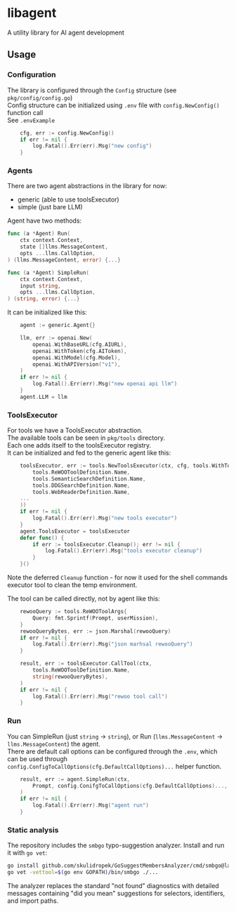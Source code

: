 # libagent
A utility library for AI agent development

## Usage
### Configuration
The library is configured through the `Config` structure (see `pkg/config/config.go`)  
Config structure can be initialized using `.env` file with `config.NewConfig()` function call  
See `.envExample`

```go
	cfg, err := config.NewConfig()
	if err != nil {
		log.Fatal().Err(err).Msg("new config")
	}
```

### Agents
There are two agent abstractions in the library for now:  
 - generic (able to use toolsExecutor)
 - simple (just bare LLM)

Agent have two methods:  
```go
func (a *Agent) Run(
	ctx context.Context,
	state []llms.MessageContent,
	opts ...llms.CallOption,
) (llms.MessageContent, error) {...}
```

```go
func (a *Agent) SimpleRun(
	ctx context.Context,
	input string,
	opts ...llms.CallOption,
) (string, error) {...}
```

It can be initialized like this:
```go
	agent := generic.Agent{}

	llm, err := openai.New(
		openai.WithBaseURL(cfg.AIURL),
		openai.WithToken(cfg.AIToken),
		openai.WithModel(cfg.Model),
		openai.WithAPIVersion("v1"),
	)
	if err != nil {
		log.Fatal().Err(err).Msg("new openai api llm")
	}
	agent.LLM = llm
```

### ToolsExecutor
For tools we have a ToolsExecutor abstraction.  
The available tools can be seen in `pkg/tools` directory.  
Each one adds itself to the toolsExecutor registry.  
It can be initialized and fed to the generic agent like this:  
```go
	toolsExecutor, err := tools.NewToolsExecutor(ctx, cfg, tools.WithToolsWhitelist(
		tools.ReWOOToolDefinition.Name,
		tools.SemanticSearchDefinition.Name,
		tools.DDGSearchDefinition.Name,
		tools.WebReaderDefinition.Name,
    ...
	))
	if err != nil {
		log.Fatal().Err(err).Msg("new tools executor")
	}
	agent.ToolsExecutor = toolsExecutor
	defer func() {
		if err := toolsExecutor.Cleanup(); err != nil {
			log.Fatal().Err(err).Msg("tools executor cleanup")
		}
	}()
```
Note the deferred `Cleanup` function - for now it used for the shell commands executor tool to clean the temp environment.

The tool can be called directly, not by agent like this:
```go
	rewooQuery := tools.ReWOOToolArgs{
		Query: fmt.Sprintf(Prompt, userMission),
	}
	rewooQueryBytes, err := json.Marshal(rewooQuery)
	if err != nil {
		log.Fatal().Err(err).Msg("json marhsal rewooQuery")
	}

	result, err := toolsExecutor.CallTool(ctx,
		tools.ReWOOToolDefinition.Name,
		string(rewooQueryBytes),
	)
	if err != nil {
		log.Fatal().Err(err).Msg("rewoo tool call")
	}
```

### Run
You can SimpleRun (just `string` -> `string`), or Run (`llms.MessageContent` -> `llms.MessageContent`) the agent.  
There are default call options can be configured through the `.env`, which can be used through `config.ConfigToCallOptions(cfg.DefaultCallOptions)...` helper function.  
```go
	result, err := agent.SimpleRun(ctx,
		Prompt, config.ConifgToCallOptions(cfg.DefaultCallOptions)...,
	)
	if err != nil {
		log.Fatal().Err(err).Msg("agent run")
	}
```

### Static analysis
The repository includes the `smbgo` typo-suggestion analyzer. Install and run it with `go vet`:

```bash
go install github.com/skulidropek/GoSuggestMembersAnalyzer/cmd/smbgo@latest
go vet -vettool=$(go env GOPATH)/bin/smbgo ./...
```

The analyzer replaces the standard "not found" diagnostics with detailed messages containing "did you mean" suggestions for selectors, identifiers, and import paths.
